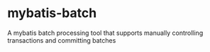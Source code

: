 # mybatis-batch
A mybatis batch processing tool that supports manually controlling transactions and committing batches
